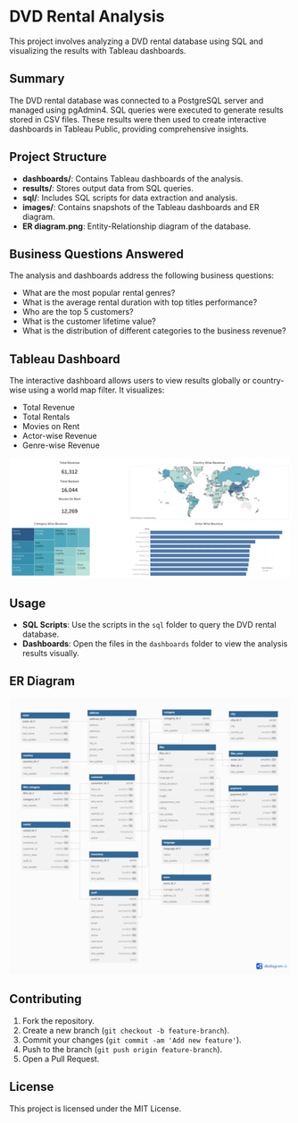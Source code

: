 # DVD Rental Analysis

This project involves analyzing a DVD rental database using SQL and visualizing the results with Tableau dashboards.

## Summary

The DVD rental database was connected to a PostgreSQL server and managed using pgAdmin4. SQL queries were executed to generate results stored in CSV files. These results were then used to create interactive dashboards in Tableau Public, providing comprehensive insights.

## Project Structure

- **dashboards/**: Contains Tableau dashboards of the analysis.
- **results/**: Stores output data from SQL queries.
- **sql/**: Includes SQL scripts for data extraction and analysis.
- **images/**: Contains snapshots of the Tableau dashboards and ER diagram.
- **ER diagram.png**: Entity-Relationship diagram of the database.

## Business Questions Answered

The analysis and dashboards address the following business questions:
- What are the most popular rental genres?
- What is the average rental duration with top titles performance?
- Who are the top 5 customers?
- What is the customer lifetime value?
- What is the distribution of different categories to the business revenue?

## Tableau Dashboard

The interactive dashboard allows users to view results globally or country-wise using a world map filter. It visualizes:
- Total Revenue
- Total Rentals
- Movies on Rent
- Actor-wise Revenue
- Genre-wise Revenue

![Tableau Dashboard](dashboards/tableau_dashboard.png)

## Usage

- **SQL Scripts**: Use the scripts in the `sql` folder to query the DVD rental database.
- **Dashboards**: Open the files in the `dashboards` folder to view the analysis results visually.

## ER Diagram

![ER Diagram](ER_diagram.png)

## Contributing

1. Fork the repository.
2. Create a new branch (`git checkout -b feature-branch`).
3. Commit your changes (`git commit -am 'Add new feature'`).
4. Push to the branch (`git push origin feature-branch`).
5. Open a Pull Request.

## License

This project is licensed under the MIT License.

